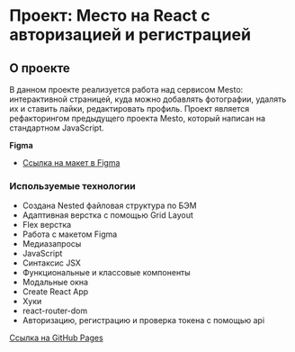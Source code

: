# Проект: Место на React с авторизацией и регистрацией

## О проекте
В данном проекте реализуется работа над сервисом Mesto: интерактивной страницей, куда можно добавлять фотографии, удалять их и ставить лайки, редактировать профиль.
Проект является рефакторингом предыдущего проекта Mesto, который написан на стандартном JavaScript.

**Figma**

* [Ссылка на макет в Figma](https://www.figma.com/file/5H3gsn5lIGPwzBPby9jAOo/JavaScript.-Sprint-12?node-id=4453%3A2)

### Используемые технологии

* Создана Nested файловая структура по БЭМ
* Адаптивная верстка с помощью Grid Layout
* Flex верстка
* Работа с макетом Figma
* Медиазапросы
* JavaScript
* Синтаксис JSX
* Функциональные и классовые компоненты
* Модальные окна
* Create React App
* Хуки
* react-router-dom
* Авторизацию, регистрацию и проверка токена с помощью api

[Ссылка на GitHub Pages](https://kavtsure.github.io/react-mesto-auth/)